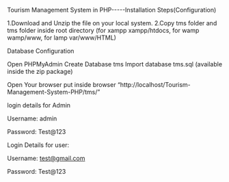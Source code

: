 Tourism Management System in PHP-----Installation Steps(Configuration)

1.Download and Unzip the file on your local system.
2.Copy tms folder and tms folder inside root directory (for xampp xampp/htdocs, for wamp wamp/www, for lamp var/www/HTML)

Database Configuration

Open PHPMyAdmin
Create Database tms
Import database tms.sql (available inside the zip package)


Open Your browser put inside browser “http://localhost/Tourism-Management-System-PHP/tms/”

login details for Admin

Username: admin

Password: Test@123

Login Details for user: 

Username: test@gmail.com

Password: Test@123

